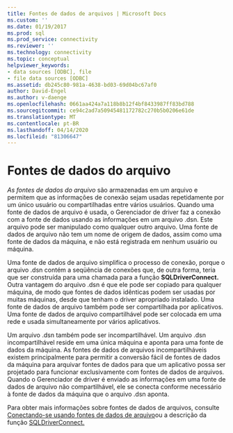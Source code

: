 ```yaml
---
title: Fontes de dados de arquivos | Microsoft Docs
ms.custom: ''
ms.date: 01/19/2017
ms.prod: sql
ms.prod_service: connectivity
ms.reviewer: ''
ms.technology: connectivity
ms.topic: conceptual
helpviewer_keywords:
- data sources [ODBC], file
- file data sources [ODBC]
ms.assetid: db245c80-981a-4638-bd03-69d04bc67af0
author: David-Engel
ms.author: v-daenge
ms.openlocfilehash: 0661aa424a7a118b8b12f4bf8433987ff83bd788
ms.sourcegitcommit: ce94c2ad7a50945481172782c270b5b0206e61de
ms.translationtype: MT
ms.contentlocale: pt-BR
ms.lasthandoff: 04/14/2020
ms.locfileid: "81306647"
---
```

# <a name="file-data-sources"></a>Fontes de dados do arquivo
*As fontes de dados do arquivo* são armazenadas em um arquivo e permitem que as informações de conexão sejam usadas repetidamente por um único usuário ou compartilhadas entre vários usuários. Quando uma fonte de dados de arquivo é usada, o Gerenciador de driver faz a conexão com a fonte de dados usando as informações em um arquivo .dsn. Este arquivo pode ser manipulado como qualquer outro arquivo. Uma fonte de dados de arquivo não tem um nome de origem de dados, assim como uma fonte de dados da máquina, e não está registrada em nenhum usuário ou máquina.  
  
 Uma fonte de dados de arquivo simplifica o processo de conexão, porque o arquivo .dsn contém a seqüência de conexões que, de outra forma, teria que ser construída para uma chamada para a função **SQLDriverConnect.** Outra vantagem do arquivo .dsn é que ele pode ser copiado para qualquer máquina, de modo que fontes de dados idênticas podem ser usadas por muitas máquinas, desde que tenham o driver apropriado instalado. Uma fonte de dados de arquivo também pode ser compartilhada por aplicativos. Uma fonte de dados de arquivo compartilhável pode ser colocada em uma rede e usada simultaneamente por vários aplicativos.  
  
 Um arquivo .dsn também pode ser incompartilhável. Um arquivo .dsn incompartilhável reside em uma única máquina e aponta para uma fonte de dados da máquina. As fontes de dados de arquivos incompartilháveis existem principalmente para permitir a conversão fácil de fontes de dados da máquina para arquivar fontes de dados para que um aplicativo possa ser projetado para funcionar exclusivamente com fontes de dados de arquivos. Quando o Gerenciador de driver é enviado as informações em uma fonte de dados de arquivo não compartilhável, ele se conecta conforme necessário à fonte de dados da máquina que o arquivo .dsn aponta.  
  
 Para obter mais informações sobre fontes de dados de arquivos, consulte [Conectando-se usando fontes de dados de arquivo](../../odbc/reference/develop-app/connecting-using-file-data-sources.md)ou a descrição da função [SQLDriverConnect.](../../odbc/reference/syntax/sqldriverconnect-function.md)
